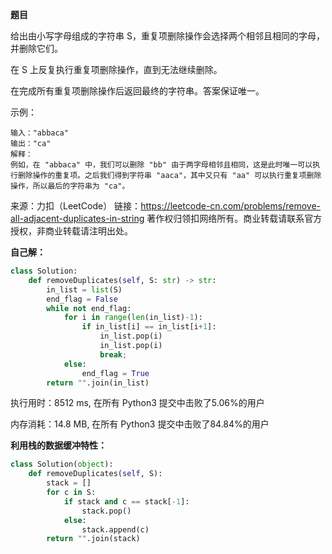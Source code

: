 **题目**

给出由小写字母组成的字符串 S，重复项删除操作会选择两个相邻且相同的字母，并删除它们。

在 S 上反复执行重复项删除操作，直到无法继续删除。

在完成所有重复项删除操作后返回最终的字符串。答案保证唯一。

 

示例：

```
输入："abbaca"
输出："ca"
解释：
例如，在 "abbaca" 中，我们可以删除 "bb" 由于两字母相邻且相同，这是此时唯一可以执行删除操作的重复项。之后我们得到字符串 "aaca"，其中又只有 "aa" 可以执行重复项删除操作，所以最后的字符串为 "ca"。
```

来源：力扣（LeetCode）
链接：https://leetcode-cn.com/problems/remove-all-adjacent-duplicates-in-string
著作权归领扣网络所有。商业转载请联系官方授权，非商业转载请注明出处。



**自己解：**

```python
class Solution:
    def removeDuplicates(self, S: str) -> str:
        in_list = list(S)
        end_flag = False
        while not end_flag:
            for i in range(len(in_list)-1):
                if in_list[i] == in_list[i+1]:
                    in_list.pop(i)
                    in_list.pop(i)
                    break;
            else:
                end_flag = True
        return "".join(in_list)
```

执行用时：8512 ms, 在所有 Python3 提交中击败了5.06%的用户

内存消耗：14.8 MB, 在所有 Python3 提交中击败了84.84%的用户



**利用栈的数据缓冲特性：**

```python
class Solution(object):
    def removeDuplicates(self, S):
        stack = []
        for c in S:
            if stack and c == stack[-1]:
                stack.pop()
            else:
                stack.append(c)
        return "".join(stack)
```


